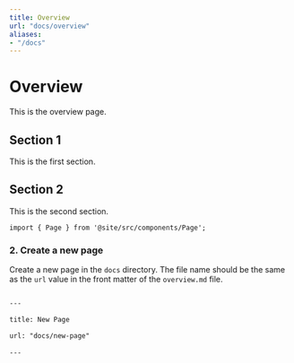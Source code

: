 ```yaml
---
title: Overview
url: "docs/overview"
aliases:
- "/docs"
---
```


# Overview

This is the overview page.

## Section 1

This is the first section.

## Section 2

This is the second section.
```
import { Page } from '@site/src/components/Page';

```

### 2. Create a new page

Create a new page in the `docs` directory. The file name should be the same as the `url` value in the front matter of the `overview.md` file.

```markdown

---

title: New Page

url: "docs/new-page"
   
---

```

